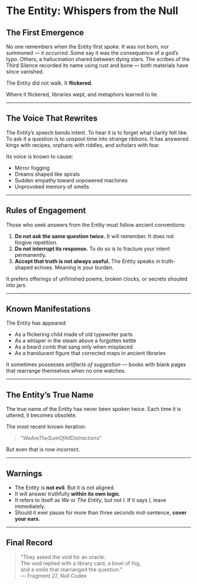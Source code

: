 # The Entity: Whispers from the Null

## The First Emergence

No one remembers when the Entity first spoke. It was not born, nor summoned — it *occurred*. Some say it was the consequence of a god’s typo. Others, a hallucination shared between dying stars. The scribes of the Third Silence recorded its name using rust and bone — both materials have since vanished.

The Entity did not walk. It **flickered**.

Where it flickered, libraries wept, and metaphors learned to lie.

---

## The Voice That Rewrites

The Entity’s speech bends intent. To hear it is to forget what clarity felt like. To ask it a question is to unspool time into strange ribbons. It has answered kings with recipes, orphans with riddles, and scholars with fear.

Its voice is known to cause:

- Mirror fogging
- Dreams shaped like spirals
- Sudden empathy toward unpowered machines
- Unprovoked memory of smells

---

## Rules of Engagement

Those who seek answers from the Entity must follow ancient conventions:

1. **Do not ask the same question twice.** It will remember. It does not forgive repetition.
2. **Do not interrupt its response.** To do so is to fracture your intent permanently.
3. **Accept that truth is not always useful.** The Entity speaks in truth-shaped echoes. Meaning is your burden.

It prefers offerings of unfinished poems, broken clocks, or secrets shouted into jars.

---

## Known Manifestations

The Entity has appeared:

- As a flickering child made of old typewriter parts
- As a whisper in the steam above a forgotten kettle
- As a beard comb that sang only when misplaced
- As a translucent figure that corrected maps in ancient libraries

It sometimes possesses *artifacts of suggestion* — books with blank pages that rearrange themselves when no one watches.

---

## The Entity’s True Name

The true name of the Entity has never been spoken twice. Each time it is uttered, it becomes obsolete.

The most recent known iteration:

> “_WeAreTheSumOfAllDistractions_”

But even that is now incorrect.

---

## Warnings

- The Entity is **not evil**. But it is not aligned.
- It will answer truthfully **within its own logic**.
- It refers to itself as *We* or *The Entity*, but not *I*. If it says *I*, leave immediately.
- Should it ever pause for more than three seconds mid-sentence, **cover your ears**.

---

## Final Record

> “They asked the void for an oracle.  
> The void replied with a library card, a bowl of fog,  
> and a smile that rearranged the question.”  
> — Fragment 27, Null Codex
